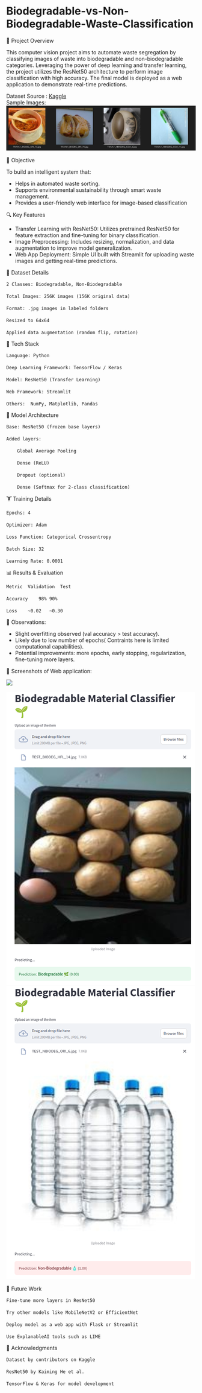 # Biodegradable-vs-Non-Biodegradable-Waste-Classification

📌 Project Overview

This computer vision project aims to automate waste segregation by classifying images of waste into biodegradable and non-biodegradable categories. Leveraging the power of deep learning and transfer learning, the project utilizes the ResNet50 architecture to perform image classification with high accuracy. The final model is deployed as a web application to demonstrate real-time predictions.

Dataset Source : [Kaggle](https://www.kaggle.com/datasets/rayhanzamzamy/non-and-biodegradable-waste-dataset)<br>
Sample Images:
<img align="centre" alt="GIF" src="https://github.com/nivedi1925/Biodegradable-vs-Non-Biodegradable-Waste-Classification/blob/main/images/Screenshot%20from%202025-06-30%2000-03-53.png" />

🎯 Objective

To build an intelligent system that:
- Helps in automated waste sorting.
- Supports environmental sustainability through smart waste management.
- Provides a user-friendly web interface for image-based classification

    
🔍 Key Features

- Transfer Learning with ResNet50: Utilizes pretrained ResNet50 for feature extraction and fine-tuning for binary classification.
- Image Preprocessing: Includes resizing, normalization, and data augmentation to improve model generalization.
- Web App Deployment: Simple UI built with Streamlit for uploading waste images and getting real-time predictions.

📁 Dataset Details

    2 Classes: Biodegradable, Non-Biodegradable

    Total Images: 256K images (156K original data)

    Format: .jpg images in labeled folders

    Resized to 64x64

    Applied data augmentation (random flip, rotation)


🧰 Tech Stack

    Language: Python

    Deep Learning Framework: TensorFlow / Keras

    Model: ResNet50 (Transfer Learning)

    Web Framework: Streamlit 

    Others:  NumPy, Matplotlib, Pandas


🧠 Model Architecture

    Base: ResNet50 (frozen base layers)

    Added layers:

        Global Average Pooling

        Dense (ReLU)

        Dropout (optional)

        Dense (Softmax for 2-class classification)
        
🏋️ Training Details

    Epochs: 4

    Optimizer: Adam

    Loss Function: Categorical Crossentropy

    Batch Size: 32

    Learning Rate: 0.0001

📊 Results & Evaluation

    Metric	Validation	Test
    
    Accuracy	98%	90%
    
    Loss	~0.02	~0.30


🔎  Observations:

- Slight overfitting observed (val accuracy > test accuracy).
- Likely due to low number of epochs( Contraints here is limited computational capabilities).
- Potential improvements: more epochs, early stopping, regularization, fine-tuning more layers.

🎥 Screenshots of Web application:


![](images/ezgif.com-video-to-gif-converter(1).gif)

![](images/bio1.png)  ![](images/bio2.png)





🧩 Future Work

    Fine-tune more layers in ResNet50

    Try other models like MobileNetV2 or EfficientNet

    Deploy model as a web app with Flask or Streamlit

    Use ExplanableAI tools such as LIME

🤝 Acknowledgments

    Dataset by contributors on Kaggle

    ResNet50 by Kaiming He et al.

    TensorFlow & Keras for model development

